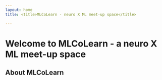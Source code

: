 ```yaml
---
layout: home
title: <title>MLCoLearn - neuro X ML meet-up space</title>

---
```


# Welcome to MLCoLearn - a neuro X ML meet-up space

<meta name="description" content="MLCoLearn a collaborative meeting space where researchers come together to share challenges and discuss Machine Learning solutions for their specific research projects.">

<meta name="description" content="Designed as a bridge between ML algorithms and their practical application in research, MLCoLearn serves as a platform for collective problem-solving and skill enhancement..">



## About MLCoLearn


